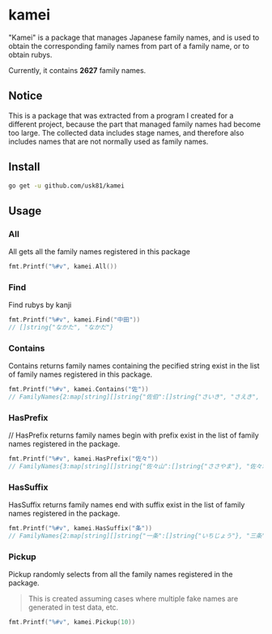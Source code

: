 # kamei

"Kamei" is a package that manages Japanese family names, and is used to obtain the corresponding family names from part of a family name, or to obtain rubys.

Currently, it contains **2627** family names.

## Notice

This is a package that was extracted from a program I created for a different project, because the part that managed family names had become too large.
The collected data includes stage names, and therefore also includes names that are not normally used as family names.


## Install

```sh
go get -u github.com/usk81/kamei
```

## Usage

### All

All gets all the family names registered in this package

```Go
fmt.Printf("%#v", kamei.All())
```

### Find

Find rubys by kanji

```Go
fmt.Printf("%#v", kamei.Find("中田"))
// []string{"なかた", "なかだ"}
```

### Contains

Contains returns family names containing the pecified string exist in the list of family names registered in this package.

```Go
fmt.Printf("%#v", kamei.Contains("佐"))
// FamilyNames{2:map[string][]string{"佐伯":[]string{"さいき", "さえき", "さはく", "さへき"}, "佐倉":[]string{"さくら", "さのくら"}, "佐原":[]string{"さはら", "さわら"}, "佐山":[]string{"さやま"}, "佐川":[]string{"さかわ", "さがわ"}, "佐田":[]string{"さた", "さだ"}, "佐藤":[]string{"さとう"}, "佐賀":[]string{"さか", "さが"}, "佐野":[]string{"さの"}}, 3:map[string][]string{"亜佐倉":[]string{"あさくら"}, "佐々山":[]string{"ささやま"}, "佐々木":[]string{"ささき"}, "佐久間":[]string{"さくま"}, "宇佐美":[]string{"うさみ"}}}
```

### HasPrefix 

// HasPrefix returns family names begin with prefix exist in the list of family names registered in the package.

```Go
fmt.Printf("%#v", kamei.HasPrefix("佐々"))
// FamilyNames{3:map[string][]string{"佐々山":[]string{"ささやま"}, "佐々木":[]string{"ささき"}}}
```

### HasSuffix

HasSuffix returns family names end with suffix exist in the list of family names registered in the package.

```Go
fmt.Printf("%#v", kamei.HasSuffix("条"))
// FamilyNames{2:map[string][]string{"一条":[]string{"いちじょう"}, "三条":[]string{"さんじょう"}, "上条":[]string{"うえじょう", "かみしょう", "かみじょう", "じょうじょう"}, "九条":[]string{"くじょう"}, "五条":[]string{"ごじょう"}, "北条":[]string{"ほじょう", "きたじょう", "ほうしょう", "ほうじょう", "ほくじゅう", "ほくじょう"}, "南条":[]string{"なんじょう"}, "斉条":[]string{"さいじょう"}, "斎条":[]string{"さいじょう"}, "新条":[]string{"しんじょう"}, "東条":[]string{"とうじょう"}, "西条":[]string{"さいじょう", "にしじょう"}, "齊条":[]string{"さいじょう"}, "齋条":[]string{"さいじょう"}}, 3:map[string][]string{"東十条":[]string{"ひがしじゅうじょう"}}}
```

### Pickup

Pickup randomly selects from all the family names registered in the package.

> This is created assuming cases where multiple fake names are generated in test data, etc.

```Go
fmt.Printf("%#v", kamei.Pickup(10))
```
